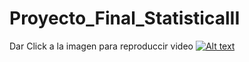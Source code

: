# Proyecto_Final_StatisticalII
Dar Click a la imagen para reproduccir video 
[![Alt text](https://img.youtube.com/vi/Im-nA6isjEE/0.jpg)](https://www.youtube.com/watch?v=Im-nA6isjEE)
